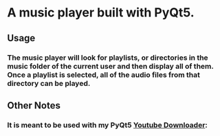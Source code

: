 # A music player built with PyQt5.

## Usage

### The music player will look for playlists, or directories in the music folder of the current user and then display all of them. Once a playlist is selected, all of the audio files from that directory can be played.

## Other Notes

### It is meant to be used with my PyQt5 [Youtube Downloader](https://github.com/ColinThePanda/YtDownloader):
